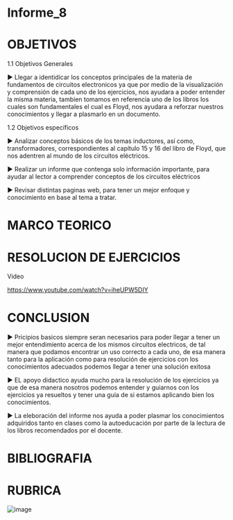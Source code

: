 # Informe_8

# OBJETIVOS 

1.1 Objetivos Generales 

► Llegar a identidicar los conceptos principales de la materia de fundamentos de circuitos electronicos ya que por medio de la visualización y comprensión de cada uno de   los ejercicios, nos ayudara a poder entender la misma materia, tambien tomamos en referencia uno de los libros los cuales son fundamentales el cual es Floyd, nos         ayudara a reforzar nuestros conocimientos y llegar a plasmarlo en un documento. 

1.2 Objetivos específicos

► Analizar conceptos básicos de los temas inductores, así como, transformadores, correspondientes al capítulo 15 y 16 del libro de Floyd, que nos adentren al mundo de     los circuitos eléctricos.

► Realizar un informe que contenga solo información importante, para ayudar al lector a comprender conceptos de los circuitos eléctricos

► Revisar distintas paginas web, para tener un mejor enfoque y conocimiento en base al tema a tratar.

# MARCO TEORICO 

# RESOLUCION DE EJERCICIOS

Video

https://www.youtube.com/watch?v=iheUPW5DIY

# CONCLUSION

► Pricipios basicos siempre seran necesarios para poder llegar a tener un mejor entendimiento acerca de los mismos circuitos electricos, de tal manera que podamos       encontrar un uso correcto a cada uno, de esa manera tanto para la aplicación como para resolución de ejercicios con los conocimientos adecuados podemos llegar a       tener una solución exitosa

► EL apoyo didactico ayuda mucho para la resolución de los ejercicios ya que de esa manera nosotros podemos entender y guiarnos con los ejercicios ya resueltos y tener   una guia de si estamos aplicando bien los conocimientos.

► La eleboración del informe nos ayuda a poder plasmar los conocimientos adquiridos tanto en clases como la autoeducación por parte de la lectura de los libros           recomendados por el docente.

# BIBLIOGRAFIA

# RUBRICA 

![image](https://user-images.githubusercontent.com/105691698/186690860-d325bed9-da92-4548-889c-7d69440de33e.png)
